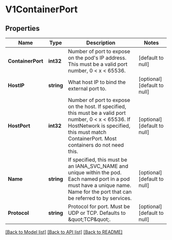 # V1ContainerPort

## Properties
Name | Type | Description | Notes
------------ | ------------- | ------------- | -------------
**ContainerPort** | **int32** | Number of port to expose on the pod&#39;s IP address. This must be a valid port number, 0 &lt; x &lt; 65536. | [default to null]
**HostIP** | **string** | What host IP to bind the external port to. | [optional] [default to null]
**HostPort** | **int32** | Number of port to expose on the host. If specified, this must be a valid port number, 0 &lt; x &lt; 65536. If HostNetwork is specified, this must match ContainerPort. Most containers do not need this. | [optional] [default to null]
**Name** | **string** | If specified, this must be an IANA_SVC_NAME and unique within the pod. Each named port in a pod must have a unique name. Name for the port that can be referred to by services. | [optional] [default to null]
**Protocol** | **string** | Protocol for port. Must be UDP or TCP. Defaults to \&quot;TCP\&quot;. | [optional] [default to null]

[[Back to Model list]](../README.md#documentation-for-models) [[Back to API list]](../README.md#documentation-for-api-endpoints) [[Back to README]](../README.md)


